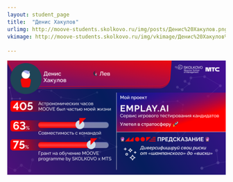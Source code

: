 ```yaml
---
layout: student_page
title:  "Денис Хакулов"
urlimg: http://moove-students.skolkovo.ru/img/posts/Денис%20Хакулов.png
vkimage: http://moove-students.skolkovo.ru/img/vkimage/Денис%20Хакулов%20для%20Вк.png

---
```

<img class="img-fluid" src="/img/posts/Денис Хакулов.png" alt="moove-2">
